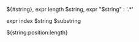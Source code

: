 ${#string}, expr length $string, expr "$string" : '.*'

expr index $string $substring

${string:position:length}

